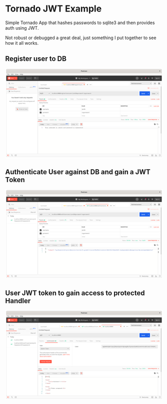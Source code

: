 # Tornado JWT Example

Simple Tornado App that hashes passwords to sqlite3 and then provides auth using
JWT.

Not robust or debugged a great deal, just something I put together to see how it
all works.

## Register user to DB

![Register](https://raw.githubusercontent.com/lukehinds/tornado-pyjwt/master/images/register.png)

## Authenticate User against DB and gain a JWT Token

![auth](https://raw.githubusercontent.com/lukehinds/tornado-pyjwt/master/images/auth.png)

## User JWT token to gain access to protected Handler

![post](https://raw.githubusercontent.com/lukehinds/tornado-pyjwt/master/images/post.png)